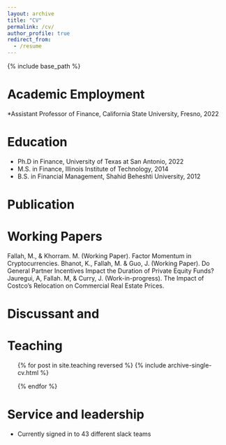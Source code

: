 ```yaml
---
layout: archive
title: "CV"
permalink: /cv/
author_profile: true
redirect_from:
  - /resume
---
```


{% include base_path %}

Academic Employment 
======
*Assistant Professor of Finance, California State University, Fresno, 2022

Education
======
* Ph.D in Finance, University of Texas at San Antonio, 2022
* M.S. in Finance, Illinois Institute of Technology, 2014
* B.S. in Financial Management, Shahid Beheshti University, 2012
  
Publication
======
 
Working Papers
======
Fallah, M., & Khorram. M. (Working Paper). Factor Momentum in Cryptocurrencies.
Bhanot, K., Fallah, M. & Guo, J. (Working Paper). Do General Partner Incentives Impact the Duration of Private Equity Funds?
Jauregui, A, Fallah. M, & Curry, J. (Work-in-progress). The Impact of Costco’s Relocation on Commercial Real Estate Prices.


  
Discussant and 
======
  
  
Teaching
======
  <ul>{% for post in site.teaching reversed %}
    {% include archive-single-cv.html %}
    
  {% endfor %}</ul>
  
Service and leadership
======
* Currently signed in to 43 different slack teams
